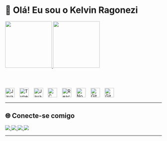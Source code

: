 # 👋 Olá! Eu sou o Kelvin Ragonezi

<div>
  <a href="https://github.com/RafaBallerini">
    <img height="150em" src="https://github-readme-stats-eight-theta.vercel.app/api?username=KelvinRgnz&show_icons=true&theme=dracula&include_all_commits=true&count_private=true"/>
    <img height="150em" src="https://github-readme-stats-eight-theta.vercel.app/api/top-langs/?username=KelvinRgnz&layout=compact&langs_count=8&theme=dracula"/>
  </a>
</div>

<!-- Espaçamento -->
<br><br>

<!-- Logos das tecnologias -->
<p align="left">
  <img src="https://cdn.jsdelivr.net/gh/devicons/devicon/icons/javascript/javascript-original.svg" width="30" height="30" alt="JavaScript" />
  &nbsp;&nbsp;
  <img src="https://cdn.jsdelivr.net/gh/devicons/devicon/icons/typescript/typescript-original.svg" width="30" height="30" alt="TypeScript" />
  &nbsp;&nbsp;
  <img src="https://cdn.jsdelivr.net/gh/devicons/devicon/icons/java/java-original.svg" width="30" height="30" alt="Java" />
  &nbsp;&nbsp;
  <img src="https://cdn.jsdelivr.net/gh/devicons/devicon/icons/c/c-original.svg" width="30" height="30" alt="C" />
  &nbsp;&nbsp;
  <img src="https://cdn.jsdelivr.net/gh/devicons/devicon/icons/react/react-original.svg" width="30" height="30" alt="React" />
  &nbsp;&nbsp;
  <img src="https://cdn.jsdelivr.net/gh/devicons/devicon/icons/nodejs/nodejs-original.svg" width="30" height="30" alt="Node.js" />
  &nbsp;&nbsp;
  <img src="https://cdn.jsdelivr.net/gh/devicons/devicon/icons/git/git-original.svg" width="30" height="30" alt="Git" />
  &nbsp;&nbsp;
  <img src="https://cdn.jsdelivr.net/gh/devicons/devicon/icons/github/github-original.svg" width="30" height="30" alt="GitHub" />
</p>

---

## 🌐 Conecte-se comigo

<p align="left">
  <a href="mailto:kelvinbragonezi@gmail.com" target="_blank">
    <img src="https://img.shields.io/badge/Gmail-D14836?style=flat&logo=gmail&logoColor=white" />
  </a>
  <a href="https://www.linkedin.com/in/kelvin-ragonezi-2b7336268/" target="_blank">
    <img src="https://img.shields.io/badge/LinkedIn-0A66C2?style=flat&logo=linkedin&logoColor=white" />
  </a>
  <a href="https://www.facebook.com/kelvin.ragonezi" target="_blank">
    <img src="https://img.shields.io/badge/Facebook-1877F2?style=flat&logo=facebook&logoColor=white" />
  </a>
  <a href="https://www.instagram.com/kelvin_ragonezi_" target="_blank">
    <img src="https://img.shields.io/badge/Instagram-E4405F?style=flat&logo=instagram&logoColor=white" />
  </a>
</p>

---
